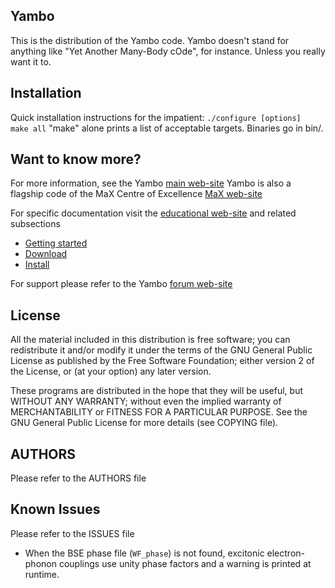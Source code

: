 ## Yambo
This is the distribution of the Yambo code.
Yambo doesn't stand for anything like "Yet Another Many-Body cOde", for instance.  Unless you really want it to. 

## Installation
Quick installation instructions for the impatient:
`./configure [options]`
` make all`
"make" alone prints a list of acceptable targets. Binaries go in bin/.

## Want to know more?
For more information, see the Yambo [main web-site](www.yambo-code.eu/)
Yambo is also a flagship code of the MaX Centre of Excellence [MaX web-site](www.max-centre.eu)

For specific documentation visit the [educational web-site](www.yambo-code.eu/wiki/) and related subsections
* [Getting started](www.yambo-code.eu/wiki/index.php?title=Tutorials)
* [Download](www.yambo-code.eu/wiki/index.php?title=Download)
* [Install](www.yambo-code.eu/wiki/index.php?title=Installation)

For support please refer to the Yambo [forum web-site](http://www.yambo-code.eu/forum) 

## License
All the material included in this distribution is free software; you can redistribute it and/or modify it under the terms of the GNU General Public License as
published by the Free Software Foundation; either version 2 of the License, or (at your option) any later version.

These programs are distributed in the hope that they will be useful, but WITHOUT ANY WARRANTY; without even the implied warranty of MERCHANTABILITY or FITNESS
FOR A PARTICULAR PURPOSE. See the GNU General Public License  for more details (see COPYING file).

## AUTHORS
Please refer to the AUTHORS file

## Known Issues
Please refer to the ISSUES file
* When the BSE phase file (`WF_phase`) is not found, excitonic
  electron-phonon couplings use unity phase factors and a warning is
  printed at runtime.
